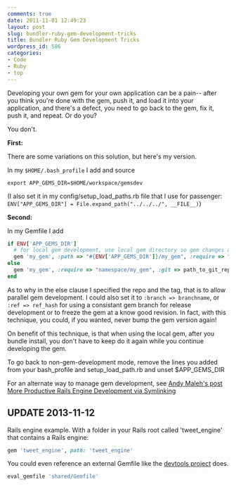```yaml
---
comments: true
date: 2011-11-01 12:49:23
layout: post
slug: bundler-ruby-gem-development-tricks
title: Bundler Ruby Gem Development Tricks
wordpress_id: 586
categories:
- Code
- Ruby
- top
---
```


Developing your own gem for your own application can be a pain-- after you think you're done with the gem, push it, and load it into your application, and there's a defect, you need to go back to the gem, fix it, push it, and repeat. Or do you?

You don't.

**First:**

There are some variations on this solution, but here's my version.

In my `$HOME/.bash_profile` I add and source

`export APP_GEMS_DIR=$HOME/workspace/gemsdev`

(I also set it in my config/setup_load_paths.rb file that I use for passenger: `ENV["APP_GEMS_DIR"] = File.expand_path("../../../", __FILE__)`)

**Second:**

In my Gemfile I add

```ruby
if ENV['APP_GEMS_DIR']
  # for local gem development, use local gem directory so gem changes don't need to be pushed to test
  gem 'my_gem', :path => "#{ENV['APP_GEMS_DIR']}/my_gem", :require => "namespace/my_gem"
else
  gem 'my_gem', :require => "namespace/my_gem", :git => path_to_git_repo, :tag => tagname
end
```

As to why in the else clause I specified the repo and the tag, that is to allow parallel gem development. I could also set it to `:branch => branchname`, or `:ref => ref_hash` for using a consistant gem branch for release development or to freeze the gem at a know good revision. In fact, with this technique, you could, if you wanted, never bump the gem version again!

On benefit of this technique, is that when using the local gem, after you bundle install, you don't have to keep do it again while you continue developing the gem.

To go back to non-gem-development mode, remove the lines you added from your bash_profile and setup_load_path.rb and unset $APP_GEMS_DIR

For an alternate way to manage gem development, see [Andy Maleh's post More Productive Rails Engine Development via Symlinking](http://andymaleh.blogspot.com/2011/09/more-productive-rails-engine.html)

## UPDATE 2013-11-12

Rails engine example.  With a folder in your Rails root called 'tweet_engine' that contains a Rails engine:

```ruby
gem 'tweet_engine', path: 'tweet_engine'
```

You could even reference an external Gemfile like the [devtools project](https://github.com/rom-rb/devtools/blob/2dc4f3/Gemfile#L7) does.

```ruby
eval_gemfile 'shared/Gemfile'
```
